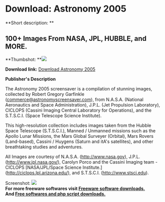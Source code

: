 # Download: Astronomy 2005

**Short description: **

## 100+ Images From NASA, JPL, HUBBLE, and MORE.

  
**Thumbshot: **![](http://www.freewarefiles.com/screenshot/astronomy2005_md.jpg)   
  
**Download link:** [Download Astronomy 2005](http://freesoftwares.boysofts.com/Astronomy_program_12759.html)  
  

**Publisher's Description**  
  

The Astronomy 2005 screensaver is a compilation of stunning images, collected
by Robert Gregory Garfinkle (commerce@astronomyscreensaver.com), from N.A.S.A.
(National Aeronautics and Space Administration), J.P.L. (Jet Propulsion
Laboratory), CICLOPS (Cassini Imaging Central Laboratory for Operations), and
the S.T.S.C.I. (Space Telescope Science Institute).

This high-resolution collection includes images taken from the Hubble Space
Telescope (S.T.S.C.I.), Manned / Unmanned missions such as the Apollo Lunar
Missions, the Mars Global Surveyer (Orbital), Mars Rovers (Land-based),
Cassini / Huygens (Saturn and itA's satellites), and other breathtaking
studies and adventures.

All Images are courtesy of N.A.S.A. (http://www.nasa.gov), J.P.L.
(http://www.jpl.nasa.gov/), Carolyn Porco and the Cassini Imaging team -
CICLOPS [NASA/JPL/Space Science Institute.] (http://ciclops.lpl.arizona.edu/),
and S.T.S.C.I. (http://www.stsci.edu).

  
  
Screenshot: ![](http://www.freewarefiles.com/screenshot/astronomy2005.jpg)  
**For more freeware softwares visit [Freeware software downloads.](http://freesoftwares.boysofts.com/)**   
**And [Free softwares and php script downloads.](http://www.boysofts.com/)**

